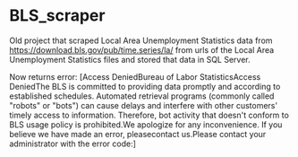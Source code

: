 # BLS_scraper

Old project that scraped Local Area Unemployment Statistics data from https://download.bls.gov/pub/time.series/la/
from urls of the Local Area Unemployment Statistics files and stored that data in SQL Server.

Now returns error:
[Access DeniedBureau of Labor StatisticsAccess DeniedThe BLS is committed to providing data promptly and according to established schedules. Automated retrieval programs (commonly called "robots" or "bots") can cause delays and interfere with other customers' timely access to information. Therefore, bot activity that doesn't conform to BLS usage policy is prohibited.We apologize for any inconvenience. If you believe we have made an error, pleasecontact us.Please contact your administrator with the error code:]
